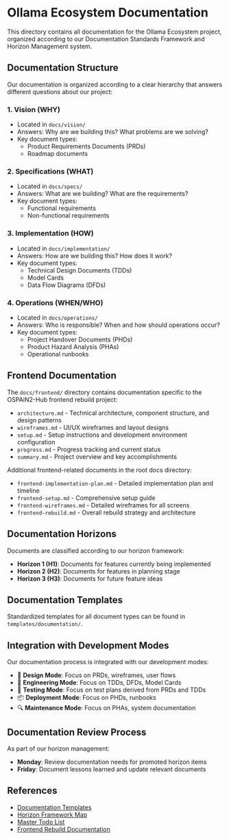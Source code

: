 # Ollama Ecosystem Documentation

This directory contains all documentation for the Ollama Ecosystem project, organized according to our Documentation Standards Framework and Horizon Management system.

## Documentation Structure

Our documentation is organized according to a clear hierarchy that answers different questions about our project:

### 1. Vision (WHY)

- Located in `docs/vision/`
- Answers: Why are we building this? What problems are we solving?
- Key document types:
  - Product Requirements Documents (PRDs)
  - Roadmap documents

### 2. Specifications (WHAT)

- Located in `docs/specs/`
- Answers: What are we building? What are the requirements?
- Key document types:
  - Functional requirements
  - Non-functional requirements

### 3. Implementation (HOW)

- Located in `docs/implementation/`
- Answers: How are we building this? How does it work?
- Key document types:
  - Technical Design Documents (TDDs)
  - Model Cards
  - Data Flow Diagrams (DFDs)

### 4. Operations (WHEN/WHO)

- Located in `docs/operations/`
- Answers: Who is responsible? When and how should operations occur?
- Key document types:
  - Project Handover Documents (PHDs)
  - Product Hazard Analysis (PHAs)
  - Operational runbooks

## Frontend Documentation

The `docs/frontend/` directory contains documentation specific to the OSPAiN2-Hub frontend rebuild project:

- `architecture.md` - Technical architecture, component structure, and design patterns
- `wireframes.md` - UI/UX wireframes and layout designs
- `setup.md` - Setup instructions and development environment configuration
- `progress.md` - Progress tracking and current status
- `summary.md` - Project overview and key accomplishments

Additional frontend-related documents in the root docs directory:

- `frontend-implementation-plan.md` - Detailed implementation plan and timeline
- `frontend-setup.md` - Comprehensive setup guide
- `frontend-wireframes.md` - Detailed wireframes for all screens
- `frontend-rebuild.md` - Overall rebuild strategy and architecture

## Documentation Horizons

Documents are classified according to our horizon framework:

- **Horizon 1 (H1)**: Documents for features currently being implemented
- **Horizon 2 (H2)**: Documents for features in planning stage
- **Horizon 3 (H3)**: Documents for future feature ideas

## Documentation Templates

Standardized templates for all document types can be found in `templates/documentation/`.

## Integration with Development Modes

Our documentation process is integrated with our development modes:

- 🎨 **Design Mode**: Focus on PRDs, wireframes, user flows
- 🔧 **Engineering Mode**: Focus on TDDs, DFDs, Model Cards
- 🧪 **Testing Mode**: Focus on test plans derived from PRDs and TDDs
- 📦 **Deployment Mode**: Focus on PHDs, runbooks
- 🔍 **Maintenance Mode**: Focus on PHAs, system documentation

## Documentation Review Process

As part of our horizon management:

- **Monday**: Review documentation needs for promoted horizon items
- **Friday**: Document lessons learned and update relevant documents

## References

- [Documentation Templates](../templates/documentation/README.md)
- [Horizon Framework Map](../@horizon-map.mdc)
- [Master Todo List](../master-todo.mdc)
- [Frontend Rebuild Documentation](./frontend/summary.md)
